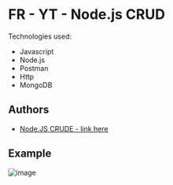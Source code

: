 # FR - YT - Node.js CRUD

Technologies used:

- Javascript
- Node.js
- Postman
- Http
- MongoDB

## Authors

- [ Node.JS CRUDE - link here ](https://www.youtube.com/watch?v=IOfDoyP1Aq0)

## Example

![image](https://user-images.githubusercontent.com/63982700/235325042-7f3fd00d-880a-4726-a103-d5ecc3478d75.png)
